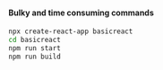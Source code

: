 #### Bulky and time consuming commands
```bash
npx create-react-app basicreact
cd basicreact
npm run start
npm run build
```